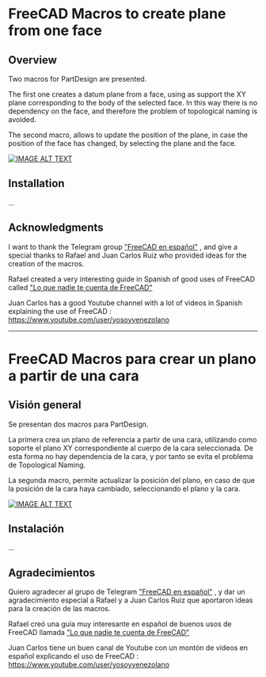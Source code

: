 # FreeCAD Macros to create plane from one face

## Overview

Two macros for PartDesign are presented. 

The first one creates a datum plane from a face, using as support the XY plane corresponding to the body of the selected face.
In this way there is no dependency on the face, and therefore the problem of topological naming is avoided.

The second macro, allows to update the position of the plane, in case the position of the face has changed, by selecting the plane and the face.

[![IMAGE ALT TEXT](http://img.youtube.com/vi/Yk-ZavOcqlE/0.jpg)](https://youtu.be/Yk-ZavOcqlE "FreeCAD Macros to create plane from one face")


## Installation

...

## Acknowledgments

I want to thank the Telegram group ["FreeCAD en español"](https://t.me/FreeCAD_Es) , and give a special thanks to Rafael and Juan Carlos Ruiz who provided ideas for the creation of the macros.

Rafael created a very interesting guide in Spanish of good uses of FreeCAD called ["Lo que nadie te cuenta de FreeCAD"](https://forum.freecadweb.org/viewtopic.php?t=41941)

Juan Carlos has a good Youtube channel with a lot of videos in Spanish explaining the use of FreeCAD : https://www.youtube.com/user/yosoyvenezolano

******************************************************************************************************************

# FreeCAD Macros para crear un plano a partir de una cara

## Visión general

Se presentan dos macros para PartDesign. 

La primera crea un plano de referencia a partir de una cara, utilizando como soporte el plano XY correspondiente al cuerpo de la cara seleccionada.
De esta forma no hay dependencia de la cara, y por tanto se evita el problema de Topological Naming.

La segunda macro, permite actualizar la posición del plano, en caso de que la posición de la cara haya cambiado, seleccionando el plano y la cara.

[![IMAGE ALT TEXT](http://img.youtube.com/vi/Yk-ZavOcqlE/0.jpg)](https://youtu.be/Yk-ZavOcqlE "FreeCAD Macros to create plane from one face")


## Instalación

...

## Agradecimientos

Quiero agradecer al grupo de Telegram ["FreeCAD en español"](https://t.me/FreeCAD_Es) , y dar un agradecimiento especial a Rafael y a Juan Carlos Ruiz que aportaron ideas para la creación de las macros.

Rafael creó una guía muy interesante en español de buenos usos de FreeCAD llamada ["Lo que nadie te cuenta de FreeCAD"](https://forum.freecadweb.org/viewtopic.php?t=41941)

Juan Carlos tiene un buen canal de Youtube con un montón de vídeos en español explicando el uso de FreeCAD : https://www.youtube.com/user/yosoyvenezolano

